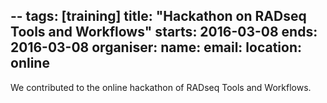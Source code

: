--
tags: [training]
title: "Hackathon on RADseq Tools and Workflows"
starts: 2016-03-08
ends: 2016-03-08
organiser:
  name: 
  email: 
location: online
---

We contributed to the online hackathon of RADseq Tools and Workflows.